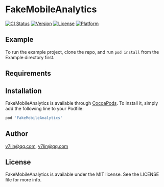 # FakeMobileAnalytics

[![CI Status](https://img.shields.io/travis/v7lin@qq.com/FakeMobileAnalytics.svg?style=flat)](https://travis-ci.org/v7lin@qq.com/FakeMobileAnalytics)
[![Version](https://img.shields.io/cocoapods/v/FakeMobileAnalytics.svg?style=flat)](https://cocoapods.org/pods/FakeMobileAnalytics)
[![License](https://img.shields.io/cocoapods/l/FakeMobileAnalytics.svg?style=flat)](https://cocoapods.org/pods/FakeMobileAnalytics)
[![Platform](https://img.shields.io/cocoapods/p/FakeMobileAnalytics.svg?style=flat)](https://cocoapods.org/pods/FakeMobileAnalytics)

## Example

To run the example project, clone the repo, and run `pod install` from the Example directory first.

## Requirements

## Installation

FakeMobileAnalytics is available through [CocoaPods](https://cocoapods.org). To install
it, simply add the following line to your Podfile:

```ruby
pod 'FakeMobileAnalytics'
```

## Author

v7lin@qq.com, v7lin@qq.com

## License

FakeMobileAnalytics is available under the MIT license. See the LICENSE file for more info.
